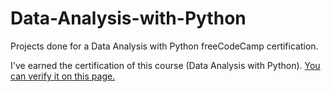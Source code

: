 # Data-Analysis-with-Python
Projects done for a Data Analysis with Python freeCodeCamp certification.

I've earned the certification of this course (Data Analysis with Python). [You can verify it on this page.](https://www.freecodecamp.org/certification/vanastasia/data-analysis-with-python-v7)
